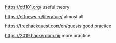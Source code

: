 https://ctf101.org/ 
useful theory

https://ctfnews.ru/literature/
almost all

https://freehackquest.com/en/quests
good practice

https://2019.hackerdom.ru/
more practice